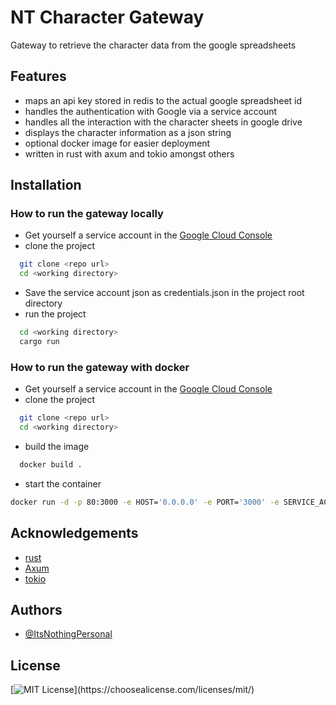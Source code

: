 # NT Character Gateway

Gateway to retrieve the character data from the google spreadsheets

## Features

- maps an api key stored in redis to the actual google spreadsheet id
- handles the authentication with Google via a service account
- handles all the interaction with the character sheets in google drive
- displays the character information as a json string
- optional docker image for easier deployment
- written in rust with axum and tokio amongst others

## Installation

### How to run the gateway locally

- Get yourself a service account in the [Google Cloud Console](https://console.cloud.google.com/apis/credentials)
- clone the project
```bash
  git clone <repo url>
  cd <working directory>
```
- Save the service account json as credentials.json in the project root directory    
- run the project
```bash  
  cd <working directory>
  cargo run
```

### How to run the gateway with docker
- Get yourself a service account in the [Google Cloud Console](https://console.cloud.google.com/apis/credentials)
- clone the project
```bash
  git clone <repo url>
  cd <working directory>
```
- build the image
```bash  
  docker build .
```
- start the container
```bash
docker run -d -p 80:3000 -e HOST='0.0.0.0' -e PORT='3000' -e SERVICE_ACCOUNT_INFORMATION='<credentials string>' <docker-image-hash>
```
## Acknowledgements
 - [rust](https://www.rust-lang.org)
 - [Axum](https://github.com/tokio-rs/axum)
 - [tokio](https://tokio.rs)
 

## Authors

- [@ItsNothingPersonal](https://www.github.com/itsnothingpersonal)


## License

[![MIT License](https://img.shields.io/apm/l/atomic-design-ui.svg?)](https://choosealicense.com/licenses/mit/)